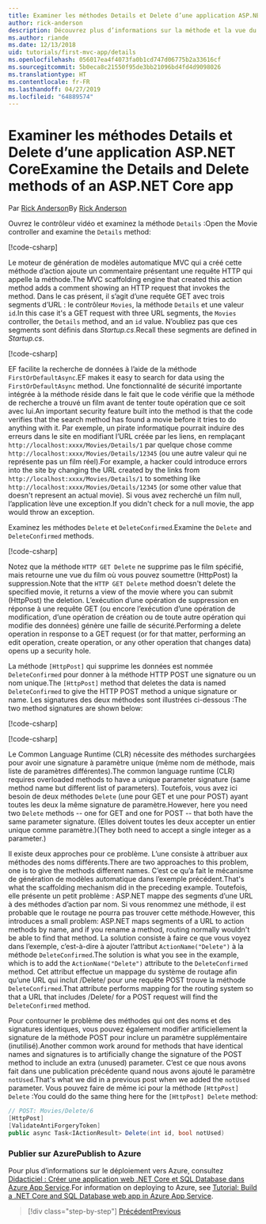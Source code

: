 ```yaml
---
title: Examiner les méthodes Details et Delete d’une application ASP.NET Core
author: rick-anderson
description: Découvrez plus d’informations sur la méthode et la vue du contrôleur Details dans une application ASP.NET Core MVC de base.
ms.author: riande
ms.date: 12/13/2018
uid: tutorials/first-mvc-app/details
ms.openlocfilehash: 056017ea4f4073fa0b1cd747d06775b2a33616cf
ms.sourcegitcommit: 5b0eca8c21550f95de3bb21096bd4fd4d9098026
ms.translationtype: HT
ms.contentlocale: fr-FR
ms.lasthandoff: 04/27/2019
ms.locfileid: "64889574"
---
```

# <a name="examine-the-details-and-delete-methods-of-an-aspnet-core-app"></a><span data-ttu-id="cb9c6-103">Examiner les méthodes Details et Delete d’une application ASP.NET Core</span><span class="sxs-lookup"><span data-stu-id="cb9c6-103">Examine the Details and Delete methods of an ASP.NET Core app</span></span>

<span data-ttu-id="cb9c6-104">Par [Rick Anderson](https://twitter.com/RickAndMSFT)</span><span class="sxs-lookup"><span data-stu-id="cb9c6-104">By [Rick Anderson](https://twitter.com/RickAndMSFT)</span></span>

<span data-ttu-id="cb9c6-105">Ouvrez le contrôleur vidéo et examinez la méthode `Details` :</span><span class="sxs-lookup"><span data-stu-id="cb9c6-105">Open the Movie controller and examine the `Details` method:</span></span>

[!code-csharp[](start-mvc/sample/MvcMovie22/Controllers/MoviesController.cs?name=snippet_details)]

<span data-ttu-id="cb9c6-106">Le moteur de génération de modèles automatique MVC qui a créé cette méthode d’action ajoute un commentaire présentant une requête HTTP qui appelle la méthode.</span><span class="sxs-lookup"><span data-stu-id="cb9c6-106">The MVC scaffolding engine that created this action method adds a comment showing an HTTP request that invokes the method.</span></span> <span data-ttu-id="cb9c6-107">Dans le cas présent, il s’agit d’une requête GET avec trois segments d’URL : le contrôleur `Movies`, la méthode `Details` et une valeur `id`.</span><span class="sxs-lookup"><span data-stu-id="cb9c6-107">In this case it's a GET request with three URL segments, the `Movies` controller, the `Details` method, and an `id` value.</span></span> <span data-ttu-id="cb9c6-108">N’oubliez pas que ces segments sont définis dans *Startup.cs*.</span><span class="sxs-lookup"><span data-stu-id="cb9c6-108">Recall these segments are defined in *Startup.cs*.</span></span>

[!code-csharp[](start-mvc/sample/MvcMovie/Startup.cs?highlight=5&name=snippet_1)]

<span data-ttu-id="cb9c6-109">EF facilite la recherche de données à l’aide de la méthode `FirstOrDefaultAsync`.</span><span class="sxs-lookup"><span data-stu-id="cb9c6-109">EF makes it easy to search for data using the `FirstOrDefaultAsync` method.</span></span> <span data-ttu-id="cb9c6-110">Une fonctionnalité de sécurité importante intégrée à la méthode réside dans le fait que le code vérifie que la méthode de recherche a trouvé un film avant de tenter toute opération que ce soit avec lui.</span><span class="sxs-lookup"><span data-stu-id="cb9c6-110">An important security feature built into the method is that the code verifies that the search method has found a movie before it tries to do anything with it.</span></span> <span data-ttu-id="cb9c6-111">Par exemple, un pirate informatique pourrait induire des erreurs dans le site en modifiant l’URL créée par les liens, en remplaçant `http://localhost:xxxx/Movies/Details/1` par quelque chose comme `http://localhost:xxxx/Movies/Details/12345` (ou une autre valeur qui ne représente pas un film réel).</span><span class="sxs-lookup"><span data-stu-id="cb9c6-111">For example, a hacker could introduce errors into the site by changing the URL created by the links from `http://localhost:xxxx/Movies/Details/1` to something like  `http://localhost:xxxx/Movies/Details/12345` (or some other value that doesn't represent an actual movie).</span></span> <span data-ttu-id="cb9c6-112">Si vous avez recherché un film null, l’application lève une exception.</span><span class="sxs-lookup"><span data-stu-id="cb9c6-112">If you didn't check for a null movie, the app would throw an exception.</span></span>

<span data-ttu-id="cb9c6-113">Examinez les méthodes `Delete` et `DeleteConfirmed`.</span><span class="sxs-lookup"><span data-stu-id="cb9c6-113">Examine the `Delete` and `DeleteConfirmed` methods.</span></span>

[!code-csharp[](start-mvc/sample/MvcMovie22/Controllers/MoviesController.cs?name=snippet_delete)]

<span data-ttu-id="cb9c6-114">Notez que la méthode `HTTP GET Delete` ne supprime pas le film spécifié, mais retourne une vue du film où vous pouvez soumettre (HttpPost) la suppression.</span><span class="sxs-lookup"><span data-stu-id="cb9c6-114">Note that the `HTTP GET Delete` method doesn't delete the specified movie, it returns a view of the movie where you can submit (HttpPost) the deletion.</span></span> <span data-ttu-id="cb9c6-115">L’exécution d’une opération de suppression en réponse à une requête GET (ou encore l’exécution d’une opération de modification, d’une opération de création ou de toute autre opération qui modifie des données) génère une faille de sécurité.</span><span class="sxs-lookup"><span data-stu-id="cb9c6-115">Performing a delete operation in response to a GET request (or for that matter, performing an edit operation, create operation, or any other operation that changes data) opens up a security hole.</span></span>

<span data-ttu-id="cb9c6-116">La méthode `[HttpPost]` qui supprime les données est nommée `DeleteConfirmed` pour donner à la méthode HTTP POST une signature ou un nom unique.</span><span class="sxs-lookup"><span data-stu-id="cb9c6-116">The `[HttpPost]` method that deletes the data is named `DeleteConfirmed` to give the HTTP POST method a unique signature or name.</span></span> <span data-ttu-id="cb9c6-117">Les signatures des deux méthodes sont illustrées ci-dessous :</span><span class="sxs-lookup"><span data-stu-id="cb9c6-117">The two method signatures are shown below:</span></span>

[!code-csharp[](start-mvc/sample/MvcMovie/Controllers/MoviesController.cs?name=snippet_delete2)]

[!code-csharp[](start-mvc/sample/MvcMovie/Controllers/MoviesController.cs?name=snippet_delete3)]

<span data-ttu-id="cb9c6-118">Le Common Language Runtime (CLR) nécessite des méthodes surchargées pour avoir une signature à paramètre unique (même nom de méthode, mais liste de paramètres différentes).</span><span class="sxs-lookup"><span data-stu-id="cb9c6-118">The common language runtime (CLR) requires overloaded methods to have a unique parameter signature (same method name but different list of parameters).</span></span> <span data-ttu-id="cb9c6-119">Toutefois, vous avez ici besoin de deux méthodes `Delete` (une pour GET et une pour POST) ayant toutes les deux la même signature de paramètre.</span><span class="sxs-lookup"><span data-stu-id="cb9c6-119">However, here you need two `Delete` methods -- one for GET and one for POST -- that both have the same parameter signature.</span></span> <span data-ttu-id="cb9c6-120">(Elles doivent toutes les deux accepter un entier unique comme paramètre.)</span><span class="sxs-lookup"><span data-stu-id="cb9c6-120">(They both need to accept a single integer as a parameter.)</span></span>

<span data-ttu-id="cb9c6-121">Il existe deux approches pour ce problème. L’une consiste à attribuer aux méthodes des noms différents.</span><span class="sxs-lookup"><span data-stu-id="cb9c6-121">There are two approaches to this problem, one is to give the methods different names.</span></span> <span data-ttu-id="cb9c6-122">C’est ce qu’a fait le mécanisme de génération de modèles automatique dans l’exemple précédent.</span><span class="sxs-lookup"><span data-stu-id="cb9c6-122">That's what the scaffolding mechanism did in the preceding example.</span></span> <span data-ttu-id="cb9c6-123">Toutefois, elle présente un petit problème : ASP.NET mappe des segments d’une URL à des méthodes d’action par nom. Si vous renommez une méthode, il est probable que le routage ne pourra pas trouver cette méthode.</span><span class="sxs-lookup"><span data-stu-id="cb9c6-123">However, this introduces a small problem: ASP.NET maps segments of a URL to action methods by name, and if you rename a method, routing normally wouldn't be able to find that method.</span></span> <span data-ttu-id="cb9c6-124">La solution consiste à faire ce que vous voyez dans l’exemple, c’est-à-dire à ajouter l’attribut `ActionName("Delete")` à la méthode `DeleteConfirmed`.</span><span class="sxs-lookup"><span data-stu-id="cb9c6-124">The solution is what you see in the example, which is to add the `ActionName("Delete")` attribute to the `DeleteConfirmed` method.</span></span> <span data-ttu-id="cb9c6-125">Cet attribut effectue un mappage du système de routage afin qu’une URL qui inclut /Delete/ pour une requête POST trouve la méthode `DeleteConfirmed`.</span><span class="sxs-lookup"><span data-stu-id="cb9c6-125">That attribute performs mapping for the routing system so that a URL that includes /Delete/ for a POST request will find the `DeleteConfirmed` method.</span></span>

<span data-ttu-id="cb9c6-126">Pour contourner le problème des méthodes qui ont des noms et des signatures identiques, vous pouvez également modifier artificiellement la signature de la méthode POST pour inclure un paramètre supplémentaire (inutilisé).</span><span class="sxs-lookup"><span data-stu-id="cb9c6-126">Another common work around for methods that have identical names and signatures is to artificially change the signature of the POST method to include an extra (unused) parameter.</span></span> <span data-ttu-id="cb9c6-127">C’est ce que nous avons fait dans une publication précédente quand nous avons ajouté le paramètre `notUsed`.</span><span class="sxs-lookup"><span data-stu-id="cb9c6-127">That's what we did in a previous post when we added the `notUsed` parameter.</span></span> <span data-ttu-id="cb9c6-128">Vous pouvez faire de même ici pour la méthode `[HttpPost] Delete` :</span><span class="sxs-lookup"><span data-stu-id="cb9c6-128">You could do the same thing here for the `[HttpPost] Delete` method:</span></span>

```csharp
// POST: Movies/Delete/6
[HttpPost]
[ValidateAntiForgeryToken]
public async Task<IActionResult> Delete(int id, bool notUsed)
```

### <a name="publish-to-azure"></a><span data-ttu-id="cb9c6-129">Publier sur Azure</span><span class="sxs-lookup"><span data-stu-id="cb9c6-129">Publish to Azure</span></span>

<span data-ttu-id="cb9c6-130">Pour plus d’informations sur le déploiement vers Azure, consultez [Didacticiel : Créer une application web .NET Core et SQL Database dans Azure App Service](/azure/app-service/app-service-web-tutorial-dotnetcore-sqldb).</span><span class="sxs-lookup"><span data-stu-id="cb9c6-130">For information on deploying to Azure, see [Tutorial: Build a .NET Core and SQL Database web app in Azure App Service](/azure/app-service/app-service-web-tutorial-dotnetcore-sqldb).</span></span>

> [!div class="step-by-step"]
> [<span data-ttu-id="cb9c6-131">Précédent</span><span class="sxs-lookup"><span data-stu-id="cb9c6-131">Previous</span></span>](validation.md)
